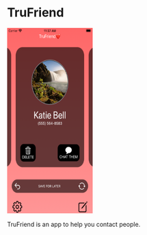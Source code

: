 # TruFriend

<img src="../ss01.png" width="200" height="433" alt="Screenshot of the app"/>

TruFriend is an app to help you contact people.
